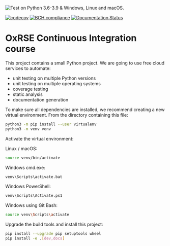 ![Test on Python 3.6-3.9 & Windows, Linux and macOS.](https://github.com/codiewood/BSP_Project/workflows/Test%20on%20Python%203.6-3.9%20&%20Windows,%20Linux%20and%20macOS./badge.svg)

[![codecov](https://codecov.io/gh/codiewood/BSP_Project/branch/main/graph/badge.svg?token=Z5LVN7MTB4)](https://codecov.io/gh/codiewood/BSP_Project) [![BCH compliance](https://bettercodehub.com/edge/badge/codiewood/BSP_Project?branch=main)](https://bettercodehub.com/) [![Documentation Status](https://readthedocs.org/projects/part-b-structured-project/badge/?version=latest)](https://part-b-structured-project.readthedocs.io/en/latest/?badge=latest)

# OxRSE Continuous Integration course

This project contains a small Python project. We are going to use free cloud services to automate:

- unit testing on multiple Python versions
- unit testing on multiple operating systems
- coverage testing
- static analysis
- documentation generation

To make sure all dependencies are installed, we recommend creating a new virtual environment.
From the directory containing this file:

```bash
python3 -m pip install --user virtualenv
python3 -m venv venv
```

Activate the virtual environment:

Linux / macOS:
```bash
source venv/bin/activate
```

Windows cmd.exe:
```bash
venv\Scripts\activate.bat
```

Windows PowerShell:
```bash
venv\Scripts\Activate.ps1
```

Windows using Git Bash:
```bash
source venv\Scripts\activate
```

Upgrade the build tools and install this project:

```bash
pip install --upgrade pip setuptools wheel
pip install -e .[dev,docs]
```
